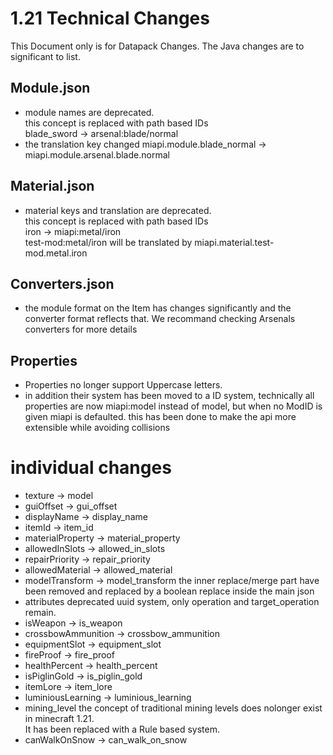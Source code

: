 # 1.21 Technical Changes
This Document only is for Datapack Changes.
The Java changes are to significant to list.
## Module.json
- module names are deprecated.  
this concept is replaced with path based IDs  
  blade_sword -> arsenal:blade/normal
- the translation key changed
miapi.module.blade_normal -> miapi.module.arsenal.blade.normal
## Material.json
- material keys and translation are deprecated.  
  this concept is replaced with path based IDs  
  iron -> miapi:metal/iron  
  test-mod:metal/iron will be translated by miapi.material.test-mod.metal.iron
## Converters.json
- the module format on the Item has changes significantly and the converter format reflects that. We recommand checking Arsenals converters for more details
## Properties
- Properties no longer support Uppercase letters.
- in addition their system has been moved to a ID system, technically all properties are now miapi:model instead of model, but when no ModID is given miapi is defaulted.
  this has been done to make the api more extensible while avoiding collisions
# individual changes
- texture -> model
- guiOffset -> gui_offset
- displayName ->  display_name
- itemId -> item_id
- materialProperty -> material_property
- allowedInSlots -> allowed_in_slots
- repairPriority -> repair_priority
- allowedMaterial -> allowed_material
- modelTransform -> model_transform   the inner replace/merge part have been removed and replaced by a boolean replace inside the main json
- attributes  deprecated uuid system, only operation and target_operation remain.
- isWeapon -> is_weapon
- crossbowAmmunition -> crossbow_ammunition
- equipmentSlot -> equipment_slot
- fireProof -> fire_proof
- healthPercent -> health_percent
- isPiglinGold -> is_piglin_gold
- itemLore -> item_lore
- luminiousLearning -> luminious_learning
- mining_level  the concept of traditional mining levels does nolonger exist in minecraft 1.21.  
It has been replaced with a Rule based system.
- canWalkOnSnow -> can_walk_on_snow